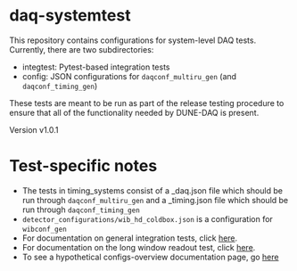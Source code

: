 # daq-systemtest

This repository contains configurations for system-level DAQ tests. Currently, there are two subdirectories:
* integtest: Pytest-based integration tests
* config: JSON configurations for `daqconf_multiru_gen` (and `daqconf_timing_gen`)

These tests are meant to be run as part of the release testing procedure to ensure that all of the functionality needed by DUNE-DAQ is present.

Version v1.0.1

# Test-specific notes

- The tests in timing_systems consist of a _daq.json file which should be run through `daqconf_multiru_gen` and a _timing.json file which should be run through `daqconf_timing_gen`
- `detector_configurations/wib_hd_coldbox.json` is a configuration for `wibconf_gen`
- For documentation on general integration tests, click [here](integtest_README.md).
- For documentation on the long window readout test, click [here](config/long_window_readout/README.md).
- To see a hypothetical configs-overview documentation page, go [here](non_softlink.md)
